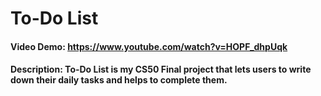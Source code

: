 # To-Do List
#### Video Demo: https://www.youtube.com/watch?v=HOPF_dhpUqk
#### Description: To-Do List is my CS50 Final project that lets users to write down their daily tasks and helps to complete them.
